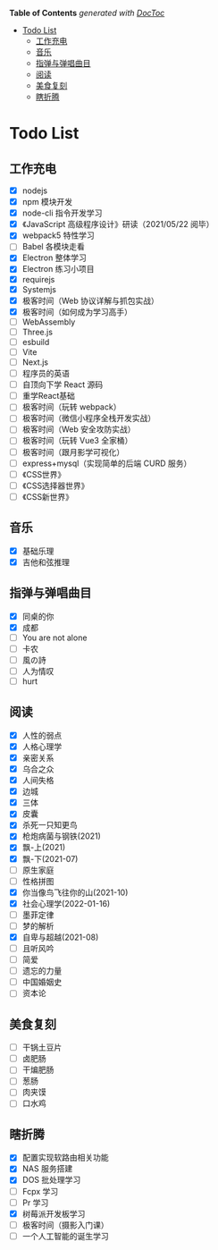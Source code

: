 <!-- START doctoc generated TOC please keep comment here to allow auto update -->
<!-- DON'T EDIT THIS SECTION, INSTEAD RE-RUN doctoc TO UPDATE -->

**Table of Contents** _generated with [DocToc](https://github.com/thlorenz/doctoc)_

- [Todo List](#todo-list)
  - [工作充电](#工作充电)
  - [音乐](#音乐)
  - [指弹与弹唱曲目](#指弹与弹唱曲目)
  - [阅读](#阅读)
  - [美食复刻](#美食复刻)
  - [瞎折腾](#瞎折腾)

<!-- END doctoc generated TOC please keep comment here to allow auto update -->

# Todo List

## 工作充电

- [x] nodejs
- [x] npm 模块开发
- [x] node-cli 指令开发学习
- [x] 《JavaScript 高级程序设计》研读（2021/05/22 阅毕）
- [x] webpack5 特性学习
- [ ] Babel 各模块走看
- [x] Electron 整体学习
- [x] Electron 练习小项目
- [x] requirejs
- [x] Systemjs
- [x] 极客时间（Web 协议详解与抓包实战）
- [x] 极客时间（如何成为学习高手）
- [ ] WebAssembly
- [ ] Three.js
- [ ] esbuild
- [ ] Vite
- [ ] Next.js
- [ ] 程序员的英语
- [ ] 自顶向下学 React 源码
- [ ] 重学React基础
- [ ] 极客时间（玩转 webpack）
- [ ] 极客时间（微信小程序全栈开发实战）
- [ ] 极客时间（Web 安全攻防实战）
- [ ] 极客时间（玩转 Vue3 全家桶）
- [ ] 极客时间（跟月影学可视化）
- [ ] express+mysql（实现简单的后端 CURD 服务）
- [ ] 《CSS世界》
- [ ] 《CSS选择器世界》
- [ ] 《CSS新世界》

## 音乐

- [x] 基础乐理
- [x] 吉他和弦推理

## 指弹与弹唱曲目

- [x] 同桌的你
- [x] 成都
- [ ] You are not alone
- [ ] 卡农
- [ ] 風の詩
- [ ] 人为情叹
- [ ] hurt

## 阅读

- [x] 人性的弱点
- [x] 人格心理学
- [x] 亲密关系
- [x] 乌合之众
- [x] 人间失格
- [x] 边城
- [x] 三体
- [x] 皮囊
- [x] 杀死一只知更鸟
- [x] 枪炮病菌与钢铁(2021)
- [x] 飘-上(2021)
- [x] 飘-下(2021-07)
- [ ] 原生家庭
- [ ] 性格拼图
- [x] 你当像鸟飞往你的山(2021-10)
- [x] 社会心理学(2022-01-16)
- [ ] 墨菲定律
- [ ] 梦的解析
- [x] 自卑与超越(2021-08)
- [ ] 且听风吟
- [ ] 简爱
- [ ] 遗忘的力量
- [ ] 中国婚姻史
- [ ] 资本论

## 美食复刻

- [ ] 干锅土豆片
- [ ] 卤肥肠
- [ ] 干煸肥肠
- [ ] 葱肠
- [ ] 肉夹馍
- [ ] 口水鸡

## 瞎折腾

- [x] 配置实现软路由相关功能
- [x] NAS 服务搭建
- [x] DOS 批处理学习
- [ ] Fcpx 学习
- [ ] Pr 学习
- [x] 树莓派开发板学习
- [ ] 极客时间（摄影入门课）
- [ ] 一个人工智能的诞生学习
